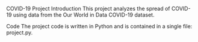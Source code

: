 COVID-19 Project
Introduction
This project analyzes the spread of COVID-19 using data from the Our World in Data COVID-19 dataset.

Code
The project code is written in Python and is contained in a single file: project.py.
